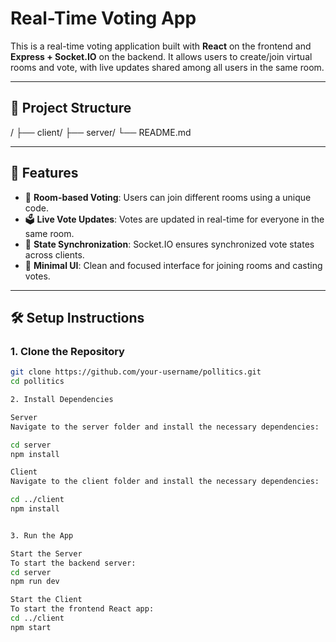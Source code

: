# Real-Time Voting App

This is a real-time voting application built with **React** on the frontend and **Express + Socket.IO** on the backend. It allows users to create/join virtual rooms and vote, with live updates shared among all users in the same room.

---

## 📁 Project Structure

/
├── client/ 
├── server/ 
└── README.md

---

## 🚀 Features

- 🔗 **Room-based Voting**: Users can join different rooms using a unique code.
- 🗳️ **Live Vote Updates**: Votes are updated in real-time for everyone in the same room.
- 🔄 **State Synchronization**: Socket.IO ensures synchronized vote states across clients.
- 🎯 **Minimal UI**: Clean and focused interface for joining rooms and casting votes.

---

## 🛠️ Setup Instructions

### 1. Clone the Repository

```bash
git clone https://github.com/your-username/pollitics.git
cd pollitics

2. Install Dependencies

Server
Navigate to the server folder and install the necessary dependencies:

cd server
npm install

Client
Navigate to the client folder and install the necessary dependencies:

cd ../client
npm install


3. Run the App

Start the Server
To start the backend server:
cd server
npm run dev

Start the Client
To start the frontend React app:
cd ../client
npm start
